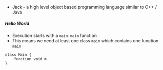- Jack - a high level object based programming language similar to C++ / Java

##### Hello World
- Execution starts with a `main.main` function
- This means we need at least one class `main` which contains one function `main`

```jack
class Main {
	function void m
}
```